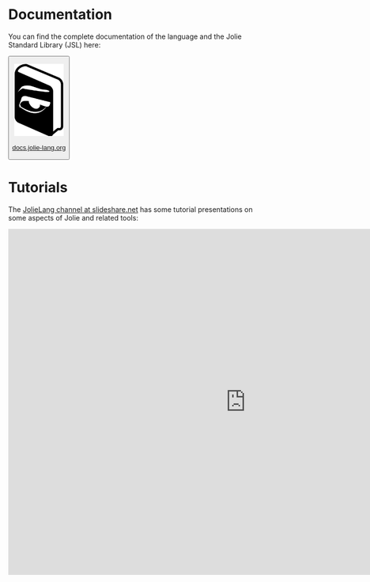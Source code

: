 <!--Themed-->

# Documentation

<div class="col-xs-12 vertical-align">
<div class="col-xs-offset-2 col-xs-4">
<p>
You can find the complete documentation of the language and the Jolie Standard Library (JSL) here:
</p>
</div>
<div class="col-xs-4">
<button type="button" class="center-block btn btn-default btn-lg">
<a href="http://docs.jolie-lang.org/">
<p>
<img src="imgs/jolie_docs.png" style="max-width:100px">
</p><p>
docs.jolie-lang.org
</p>
</a></button>
</div>
</div>

# Tutorials

The [JolieLang channel at slideshare.net](http://www.slideshare.net/JolieLang/) has
some tutorial presentations on some aspects of Jolie and related tools:

<!--dynamic part-->

<div class="text-center">
<iframe src="http://www.slideshare.net/JolieLang/slideshelf" width="960px" height="700px" frameborder="0" 
marginwidth="0" marginheight="0" scrolling="no" style="border:none;" allowfullscreen webkitallowfullscreen 
mozallowfullscreen></iframe>
</div>
